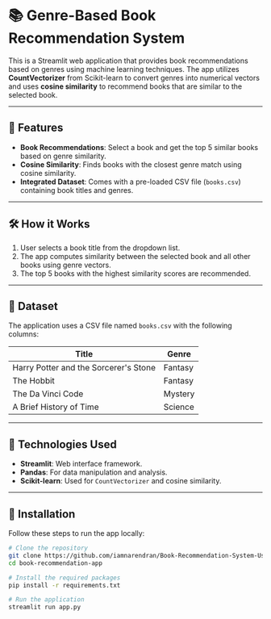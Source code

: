 # 📚 Genre-Based Book Recommendation System

This is a Streamlit web application that provides book recommendations based on genres using machine learning techniques. The app utilizes **CountVectorizer** from Scikit-learn to convert genres into numerical vectors and uses **cosine similarity** to recommend books that are similar to the selected book.

---

## 🚀 Features

- **Book Recommendations**: Select a book and get the top 5 similar books based on genre similarity.
- **Cosine Similarity**: Finds books with the closest genre match using cosine similarity.
- **Integrated Dataset**: Comes with a pre-loaded CSV file (`books.csv`) containing book titles and genres.

---

## 🛠️ How it Works

1. User selects a book title from the dropdown list.
2. The app computes similarity between the selected book and all other books using genre vectors.
3. The top 5 books with the highest similarity scores are recommended.

---

## 📂 Dataset

The application uses a CSV file named `books.csv` with the following columns:

| Title                                | Genre   |
|--------------------------------------|---------|
| Harry Potter and the Sorcerer's Stone | Fantasy |
| The Hobbit                           | Fantasy |
| The Da Vinci Code                    | Mystery |
| A Brief History of Time              | Science |

---

## 🧰 Technologies Used

- **Streamlit**: Web interface framework.
- **Pandas**: For data manipulation and analysis.
- **Scikit-learn**: Used for `CountVectorizer` and cosine similarity.

---

## 💾 Installation

Follow these steps to run the app locally:

```bash
# Clone the repository
git clone https://github.com/iamnarendran/Book-Recommendation-System-Using-Scikit-learn-using-CountVectorizer.git
cd book-recommendation-app

# Install the required packages
pip install -r requirements.txt

# Run the application
streamlit run app.py
